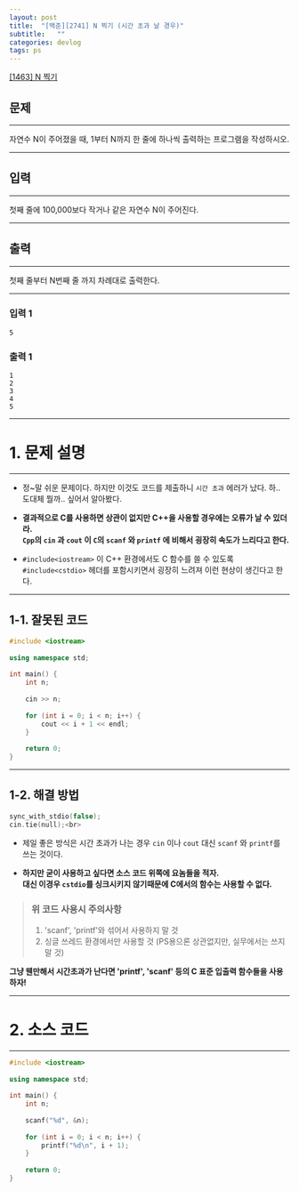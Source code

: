 ```yaml
---
layout: post
title:  "[백준][2741] N 찍기 (시간 초과 날 경우)"
subtitle:   ""
categories: devlog
tags: ps
---
```


[[1463] N 찍기](https://boj.kr/2741)  
  


## 문제

- - -


자연수 N이 주어졌을 때, 1부터 N까지 한 줄에 하나씩 출력하는 프로그램을 작성하시오.


- - -


## 입력


- - -


첫째 줄에 100,000보다 작거나 같은 자연수 N이 주어진다.


- - -


## 출력

- - -


첫째 줄부터 N번째 줄 까지 차례대로 출력한다.


- - -


### 입력 1

```
5
```

### 출력 1

```
1
2
3
4
5
```

* * *
  
  
  

# 1. 문제 설명

- - -


- 정~말 쉬운 문제이다.
하지만 이것도 코드를 제출하니 `시간 초과` 에러가 났다. 하.. 도대체 뭘까.. 싶어서 알아봤다.

- **결과적으로 C를 사용하면 상관이 없지만 C++을 사용할 경우에는 오류가 날 수 있더라.  
`Cpp`의 `cin` 과 `cout` 이 `C`의 `scanf` 와 `printf` 에 비해서 굉장히 속도가 느리다고 한다.**

- `#include<iostream>` 이 C++ 환경에서도 C 함수를 쓸 수 있도록  `#include<cstdio>` 헤더를 포함시키면서 굉장히 느려져 이런 현상이 생긴다고 한다.

---

## 1-1. 잘못된 코드

```cpp
#include <iostream>
 
using namespace std;
 
int main() {
    int n;
 
    cin >> n;
 
    for (int i = 0; i < n; i++) {
        cout << i + 1 << endl;
    }
 
    return 0;
}
```
  
  
---



## 1-2. 해결 방법
```cpp
sync_with_stdio(false);
cin.tie(null);<br>
```

- 제일 좋은 방식은 시간 초과가 나는 경우 `cin` 이나 `cout` 대신 `scanf` 와 `printf`를 쓰는 것이다.  


- **하지만 굳이 사용하고 싶다면 소스 코드 위쪽에 요놈들을 적자.**  
**대신 이경우 `cstdio`를 싱크시키지 않기때문에 C에서의 함수는 사용할 수 없다.**


> ### 위 코드 사용시 주의사항
> 1. 'scanf', 'printf'와 섞어서 사용하지 말 것  
> 2. 싱글 쓰레드 환경에서만 사용할 것 (PS용으론 상관없지만, 실무에서는 쓰지 말 것)  


**그냥 웬만해서 시간초과가 난다면 'printf', 'scanf' 등의 C 표준 입출력 함수들을 사용하자!**
- - -
  
  
  

# 2. 소스 코드


- - -


```cpp
#include <iostream>
 
using namespace std;
 
int main() {
    int n;
     
    scanf("%d", &n);
 
    for (int i = 0; i < n; i++) {
        printf("%d\n", i + 1);
    }
 
    return 0;
}

```